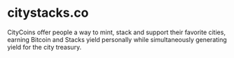 # citystacks.co
CityCoins offer people a way to mint, stack and support their favorite cities, earning Bitcoin and Stacks yield personally while simultaneously generating yield for the city treasury.
